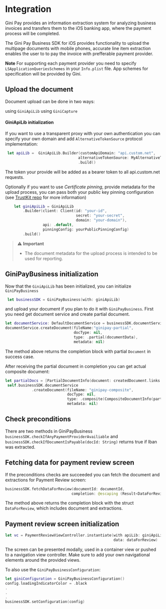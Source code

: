 Integration
=============================

Gini Pay provides an information extraction system for analyzing business invoices and transfers them to the iOS banking app, where the payment process will be completed.

The Gini Pay Business SDK for iOS provides functionality to upload the multipage documents with mobile phones, accurate line item extraction enables the user to to pay the invoice with prefferable payment provider. 

**Note** For supporting each payment provider you need to specify `LSApplicationQueriesSchemes` in your `Info.plist` file. App schemes for specification will be provided by Gini.


## Upload the document

Document upload can be done in two ways:

using `GiniApiLib`
using `GiniCapture`


#### GiniApiLib initialization

If you want to use a transparent proxy with your own authentication you can specify your own domain and add `AlternativeTokenSource` protocol implementation:

```swift
 let apiLib =  GiniApiLib.Builder(customApiDomain: "api.custom.net",
                                 alternativeTokenSource: MyAlternativeTokenSource)
                                 .build()
```
The token your provide will be added as a bearer token to all api.custom.net requests.

Optionally if you want to use _Certificate pinning_, provide metadata for the upload process, you can pass both your public key pinning configuration (see [TrustKit repo](https://github.com/datatheorem/TrustKit) for more information)
```swift
    let giniApiLib = GiniApiLib
        .Builder(client: Client(id: "your-id",
                                secret: "your-secret",
                                domain: "your-domain"),
                 api: .default,
                 pinningConfig: yourPublicPinningConfig)
        .build()
```
> ⚠️  **Important**
> - The document metadata for the upload process is intended to be used for reporting.

## GiniPayBusiness initialization
Now that the `GiniApiLib` has been initialized, you can initialize `GiniPayBusiness`

```swift
 let businessSDK = GiniPayBusiness(with: giniApiLib)
```
and upload your document if you plan to do it with `GiniPayBusiness`. First you need get document service and create partial document.

```swift
let documentService: DefaultDocumentService = businessSDK.documentService()
documentService.createDocument(fileName:"ginipay-partial",
                               docType: nil,
                               type: .partial(documentData),
                               metadata: nil)
```
The method above returns the completion block with partial `Document` in success case.

After receiving the partial document in completion you can get actual composite document:

```swift
let partialDocs = [PartialDocumentInfo(document: createdDocument.links.document)]
 self.businessSDK.documentService
            .createDocument(fileName: "ginipay-composite",
                            docType: nil,
                            type: .composite(CompositeDocumentInfo(partialDocuments: partialDocs)),
                            metadata: nil)

```

##  Check preconditions
There are two methods in GiniPayBusiness `businessSDK.checkIfAnyPaymentProviderAvailiable` and `businessSDK.checkIfDocumentIsPayable(docId: String)` returns true if Iban was extracted.

## Fetching data for payment review screen
If the preconditions checks are succeeded you can fetch the document and extractions for Payment Review screen:

```swift
businessSDK.fetchDataForReview(documentId: documentId,
                              completion: @escaping (Result<DataForReview, GiniPayBusinessError>) -> Void)
```
The method above returns the completion block with the struct `DataForReview`, which includes document and extractions.


## Payment review screen initialization 
```swift
let vc = PaymentReviewViewController.instantiate(with apiLib: giniApiLib,
                                                 data: dataForReview)
```
The screen can be presented modally, used in a container view or pushed to a navigation view controller. Make sure to add your own navigational elements around the provided views.

To also use the `GiniPayBusinessConfiguration`:

```swift
let giniConfiguration = GiniPayBusinessConfiguration()
config.loadingIndicatorColor = .black
.
.
.
businessSDK.setConfiguration(config)
```